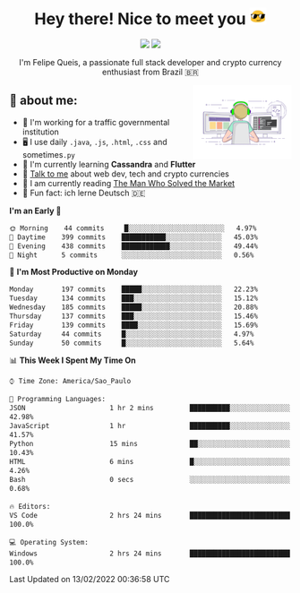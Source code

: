 
<h1 align="center">Hey there! Nice to meet you <img src="assets/sunglasses.gif" width="30"/></h1>

<p align="center">
  <a href="https://www.linkedin.com/in/fqueis"><img src="https://img.shields.io/badge/-LinkedIn-blue?style=flat&logo=Linkedin&logoColor=white" /></a>
  <a href="mailto:fqueis@gmail.com"><img src="https://img.shields.io/badge/-Gmail-c14438?style=flat&logo=Gmail&logoColor=white" /></a>
</p>

<p align="center">I'm Felipe Queis, a passionate full stack developer and crypto currency enthusiast from Brazil 🇧🇷</p>

<img width="35%" align="right" alt="fqueis" src="assets/profile.gif" /></p>

## 🤵 about me:

- 🏢 I'm working for a traffic governmental institution
- 🖥️ I use daily `.java`, `.js`, `.html`, `.css` and sometimes`.py`
- 🌱 I'm currently learning **Cassandra** and **Flutter**
- 💬 [Talk to me](https://github.com/fqueis/fqueis/discussions) about web dev, tech and crypto currencies
- 📖 I am currently reading [The Man Who Solved the Market](https://amzn.com/073521798X)
- 💭 Fun fact: ich lerne Deutsch 🇩🇪

<!--START_SECTION:waka-->
**I'm an Early 🐤** 

```text
🌞 Morning    44 commits     █░░░░░░░░░░░░░░░░░░░░░░░░   4.97% 
🌆 Daytime    399 commits    ███████████░░░░░░░░░░░░░░   45.03% 
🌃 Evening    438 commits    ████████████░░░░░░░░░░░░░   49.44% 
🌙 Night      5 commits      ░░░░░░░░░░░░░░░░░░░░░░░░░   0.56%

```
📅 **I'm Most Productive on Monday** 

```text
Monday       197 commits    █████░░░░░░░░░░░░░░░░░░░░   22.23% 
Tuesday      134 commits    ███░░░░░░░░░░░░░░░░░░░░░░   15.12% 
Wednesday    185 commits    █████░░░░░░░░░░░░░░░░░░░░   20.88% 
Thursday     137 commits    ███░░░░░░░░░░░░░░░░░░░░░░   15.46% 
Friday       139 commits    ████░░░░░░░░░░░░░░░░░░░░░   15.69% 
Saturday     44 commits     █░░░░░░░░░░░░░░░░░░░░░░░░   4.97% 
Sunday       50 commits     █░░░░░░░░░░░░░░░░░░░░░░░░   5.64%

```


📊 **This Week I Spent My Time On** 

```text
⌚︎ Time Zone: America/Sao_Paulo

💬 Programming Languages: 
JSON                     1 hr 2 mins         ██████████░░░░░░░░░░░░░░░   42.98% 
JavaScript               1 hr                ██████████░░░░░░░░░░░░░░░   41.57% 
Python                   15 mins             ██░░░░░░░░░░░░░░░░░░░░░░░   10.43% 
HTML                     6 mins              █░░░░░░░░░░░░░░░░░░░░░░░░   4.26% 
Bash                     0 secs              ░░░░░░░░░░░░░░░░░░░░░░░░░   0.68%

🔥 Editors: 
VS Code                  2 hrs 24 mins       █████████████████████████   100.0%

💻 Operating System: 
Windows                  2 hrs 24 mins       █████████████████████████   100.0%

```


 Last Updated on 13/02/2022 00:36:58 UTC
<!--END_SECTION:waka-->
